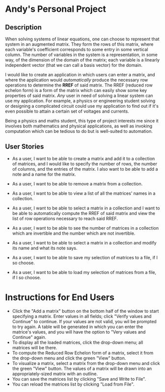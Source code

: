 # Andy's Personal Project 

## Description

When solving systems of linear equations, one can choose to represent that system in an augmented matrix. They form the rows of this matrix, where each variable's coefficient corresponds to some entry in some vertical column. The number of variables in the system is a representation, in some way, of the dimension of the domain of the matrix; each variable is a linearly independent vector (that we can call a basis vector) for the domain.

I would like to create an application in which users can enter a matrix, and where the application would *automatically* produce the necessary row operations to determine the **RREF** of said matrix. The RREF (reduced row echelon form) is a form of the matrix which can easily show some key properties of said matrix. *Any* user in need of solving a linear system can use my application. For example, a physics or engineering student solving or designing a complicated circuit could use my application to find out if it's even possible to attain a certain set of voltages and currents. 

Being a physics and maths student, this type of project interests me since it involves both mathematics and physical applications, as well as invoking computation which can be tedious to do but is well-suited to automation.

## User Stories

* As a user, I want to be able to create a matrix and add it to a collection of matrices, and I would like to specify the number of rows, the number of columns, and the entries of the matrix. I also want to be able to add a note and a name for the matrix.
* As a user, I want to be able to remove a matrix from a collection.
* As a user, I want to be able to view a list of all the matrices' names in a collection.
* As a user, I want to be able to select a matrix in a collection and I want to be able to automatically compute the RREF of said matrix and view the list of row operations necessary to reach said RREF.
* As a user, I want to be able to see the number of matrices in a collection which are invertible and the number which are not invertible. 
* As a user, I want to be able to select a matrix in a collection and modify its name and what its note says.

* As a user, I want to be able to save my selection of matrices to a file, if I so choose.
* As a user, I want to be able to load my selection of matrices from a file, if I so choose.

# Instructions for End Users

- Click the "Add a matrix" button on the bottom half of the window to start specifying a matrix. Enter values in all fields; click "Verify values and Continue" to continue. If your values are not valid, you wil be prompted to try again. A table will be generated in which you can enter the matrice's values, and you will have the option to "Very values and Continue" again.
- To display all the loaded matrices, click the drop-down menu; all matrices will be there.
- To compute the Reduced Row Echelon form of a matrix, select it from the drop-down menu and click the green "View" button.
- To visualize a matrix, select a matrix from the drop-down menu and click the green "View" button. The values of a matrix will be drawn into an appropriately-sized matrix with an outline.
- You can save the matrices list by clicking "Save and Write to File".
- You can reload the matrices list by clicking "Load from File".